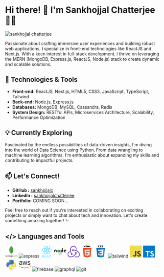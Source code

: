 # Hi there! 👋 I'm Sankhojjal Chatterjee 👨‍💻

<p align="left"> <img src="https://komarev.com/ghpvc/?username=sankhojjalc&color=brightgreen&base=1234&style=for-the-badge" alt="sankhojjal chatterjee" /> </p>

Passionate about crafting immersive user experiences and building robust web applications, I specialize in front-end technologies like ReactJS and Next.js. With a keen interest in full-stack development, I thrive on leveraging the MERN (MongoDB, Express.js, ReactJS, Node.js) stack to create dynamic and scalable solutions.

## 🚀 Technologies & Tools
- **Front-end:** ReactJS, Next.js, HTML5, CSS3, JavaScript, TypeScript, Tailwind
- **Back-end:** Node.js, Express.js
- **Databases:** MongoDB, MySQL, Cassandra, Redis
- **System Design:** RESTful APIs, Microservices Architecture, Scalability, Performance Optimization

## 💡 Currently Exploring
Fascinated by the endless possibilities of data-driven insights, I'm diving into the world of Data Science using Python. From data wrangling to machine learning algorithms, I'm enthusiastic about expanding my skills and contributing to impactful projects.

## 📫 Let's Connect!
- **GitHub :** [sankhojjalc](https://github.com/sankhojjalc)
- **LinkedIn :** [sankhojjalchatterjee](https://www.linkedin.com/in/sankhojjalchatterjee/)
- **Portfolio:** COMING SOON...

Feel free to reach out if you're interested in collaborating on exciting projects or simply want to chat about tech and innovation. Let's create something amazing together! ✨

## **</>** Languages and Tools
<p align="left">
<img src="https://raw.githubusercontent.com/devicons/devicon/master/icons/mongodb/mongodb-original-wordmark.svg" alt="mongodb" width="40" height="40"/>
<img src="https://img.icons8.com/ios/50/000000/express-js.png" alt="express" width="40" height="40"/>
<img src="https://raw.githubusercontent.com/devicons/devicon/master/icons/react/react-original-wordmark.svg" alt="react" width="40" height="40"/>
<img src="https://raw.githubusercontent.com/devicons/devicon/master/icons/nodejs/nodejs-original-wordmark.svg" alt="nodejs" width="40" height="40"/>
<img src="https://raw.githubusercontent.com/devicons/devicon/master/icons/redux/redux-original.svg" alt="redux" width="40" height="40"/>
<img src="https://raw.githubusercontent.com/devicons/devicon/master/icons/html5/html5-original-wordmark.svg" alt="html5" width="40" height="40"/>
<img src="https://raw.githubusercontent.com/devicons/devicon/master/icons/css3/css3-original-wordmark.svg" alt="css3" width="40" height="40"/>
<img src="https://www.vectorlogo.zone/logos/tailwindcss/tailwindcss-icon.svg" alt="tailwind" width="40" height="40"/>
<img src="https://raw.githubusercontent.com/devicons/devicon/master/icons/javascript/javascript-original.svg" alt="javascript" width="40" height="40"/>
<img src="https://raw.githubusercontent.com/devicons/devicon/master/icons/typescript/typescript-original.svg" alt="typescript" width="40" height="40"/>
<img src="https://raw.githubusercontent.com/devicons/devicon/master/icons/python/python-original.svg" alt="python" width="40" height="40"/>
<img src="https://raw.githubusercontent.com/devicons/devicon/master/icons/amazonwebservices/amazonwebservices-original-wordmark.svg" alt="aws" width="40" height="40"/>
<img src="https://www.vectorlogo.zone/logos/firebase/firebase-icon.svg" alt="firebase" width="40" height="40"/>
<img src="https://www.vectorlogo.zone/logos/graphql/graphql-icon.svg" alt="graphql" width="40" height="40"/>
<img src="https://www.vectorlogo.zone/logos/git-scm/git-scm-icon.svg" alt="git" width="40" height="40"/>
</p>
